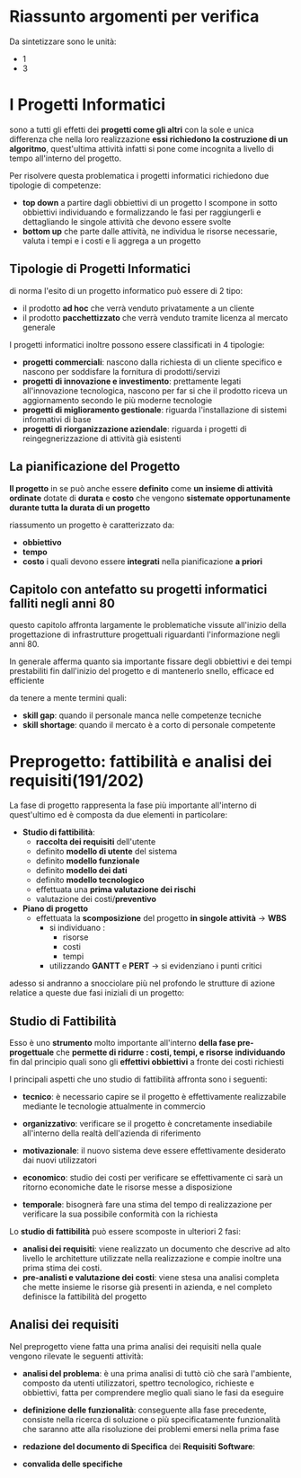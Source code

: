 # Riassunto argomenti per verifica

Da sintetizzare sono le unità:
- 1
- 3

# I Progetti Informatici

sono a tutti gli effetti dei **progetti come gli altri** con la sole e unica differenza che nella loro realizzazione **essi richiedono la costruzione di un algoritmo**, quest'ultima attività infatti si pone come incognita a livello di tempo all'interno del progetto.

Per risolvere questa problematica i progetti informatici richiedono due tipologie di competenze:
- **top down** a partire dagli obbiettivi di un progetto l scompone in sotto obbiettivi individuando e formalizzando le fasi per raggiungerli e dettagliando le singole attività che devono essere svolte
- **bottom up** che parte dalle attività, ne individua le risorse necessarie, valuta i tempi e i costi e li aggrega a un progetto

## Tipologie di Progetti Informatici

di norma l'esito di un progetto informatico può essere di 2 tipo:
- il prodotto **ad hoc** che verrà venduto privatamente a un cliente
- il prodotto **pacchettizzato** che verrà venduto tramite licenza al mercato generale

I progetti informatici inoltre possono essere classificati in 4 tipologie:
- **progetti commerciali**: nascono dalla richiesta di un cliente specifico e nascono per soddisfare la fornitura di prodotti/servizi
- **progetti di innovazione e investimento**: prettamente legati all'innovazione tecnologica, nascono per far si che il prodotto riceva un aggiornamento secondo le più moderne tecnologie
- **progetti di miglioramento gestionale**: riguarda l'installazione di sistemi informativi di base
- **progetti di riorganizzazione aziendale**: riguarda i progetti di reingegnerizzazione di attività già esistenti

## La pianificazione del Progetto

**Il progetto** in se può anche essere **definito** come **un insieme di attività ordinate** dotate di **durata** e **costo** che vengono **sistemate opportunamente durante tutta la durata di un progetto**

riassumento un progetto è caratterizzato da:
- **obbiettivo**
- **tempo**
- **costo**
i quali devono essere **integrati** nella pianificazione **a priori**

## Capitolo con antefatto su progetti informatici falliti negli anni 80

questo capitolo affronta largamente le problematiche vissute all'inizio della progettazione di infrastrutture progettuali riguardanti l'informazione negli anni 80.

In generale afferma quanto sia importante fissare degli obbiettivi e dei tempi prestabiliti fin dall'inizio del progetto e di mantenerlo snello, efficace ed efficiente

da tenere a mente termini quali:
- **skill gap**: quando il personale manca nelle competenze tecniche
- **skill shortage**: quando il mercato è a corto di personale competente

# Preprogetto: fattibilità e analisi dei requisiti(191/202)

La fase di progetto rappresenta la fase più importante all'interno di quest'ultimo ed è composta da due elementi in particolare:
- **Studio di fattibilità**:
	- **raccolta dei requisiti** dell'utente
	- definito **modello di utente** del sistema
	- definito **modello funzionale**
	- definito **modello dei dati**
	- definito **modello tecnologico**
	- effettuata una **prima valutazione dei rischi**
	- valutazione dei costi/**preventivo**
- **Piano di progetto**
	- effettuata la **scomposizione** del progetto **in singole attività** -> **WBS**
		- si individuano :
			- risorse
			- costi 
			- tempi
		- utilizzando **GANTT** e **PERT** -> si evidenziano i punti critici

adesso si andranno a snocciolare più nel profondo le strutture di azione relatice a queste due fasi iniziali di un progetto:

## Studio di Fattibilità

Esso è uno **strumento** molto importante all'interno **della fase pre-progettuale** che **permette di ridurre : costi, tempi, e risorse** **individuando** fin dal principio quali sono gli **effettivi obbiettivi** a fronte dei costi richiesti

I principali aspetti che uno studio di fattibilità affronta sono i seguenti:
- **tecnico**: è necessario capire se il progetto è effettivamente realizzabile mediante le tecnologie attualmente in commercio

- **organizzativo**: verificare se il progetto è concretamente insediabile all'interno della realtà dell'azienda di riferimento

- **motivazionale**: il nuovo sistema deve essere effettivamente desiderato dai nuovi utilizzatori

- **economico**: studio dei costi per verificare se effettivamente ci sarà un ritorno economiche date le risorse messe a disposizione

- **temporale**: bisognerà fare una stima del tempo di realizzazione per verificare la sua possibile conformità con la richiesta

Lo **studio di fattibilità** può essere scomposte in ulteriori 2 fasi:
- **analisi dei requisiti**: viene realizzato un documento che descrive ad alto livello le architetture utilizzate nella realizzazione e compie inoltre una prima stima dei costi.
- **pre-analisti e valutazione dei costi**: viene stesa una analisi completa che mette insieme le risorse già presenti in azienda, e nel completo definisce la fattibilità del progetto

## Analisi dei requisiti

Nel preprogetto viene fatta una prima analisi dei requisiti nella quale vengono rilevate le seguenti attività:
- **analisi del problema**: è una prima analisi di tuttò ciò che sarà l'ambiente, composto da utenti utilizzatori, spettro tecnologico, richieste e obbiettivi, fatta per comprendere meglio quali siano le fasi da eseguire

- **definizione delle funzionalità**: conseguente alla fase precedente, consiste nella ricerca di soluzione o più specificatamente funzionalità che saranno atte alla risoluzione dei problemi emersi nella prima fase

- **redazione del documento di Specifica** dei **Requisiti Software**: 

- **convalida delle specifiche**



<!--stackedit_data:
eyJoaXN0b3J5IjpbMTAyODA0OTE2MywtMTk1MjYzMTI2NywxMz
A3MjczMDI0LDI0MDYzMjI1NSwxNjQ5NDMwNDM0LC0xNTgxOTI4
MzQ2LDE0ODg5NTQ4NTQsLTE5NDgwMTcxMDcsOTgzMzI0ODY5LD
EwNTIxMjQzMDYsMjEwMTk3OTkyMSwyMDUzMjE1NDY5LC0xMzI2
MzY0MzcsMTkxODg1MzE0XX0=
-->